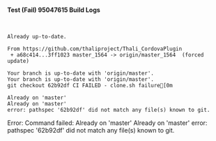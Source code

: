 #### Test (Fail) 95047615 Build Logs


```


```

```
Already up-to-date.

From https://github.com/thaliproject/Thali_CordovaPlugin
 + a68c414...3ff1023 master_1564 -> origin/master_1564  (forced update)

```

```
Your branch is up-to-date with 'origin/master'.
Your branch is up-to-date with 'origin/master'.
git checkout 62b92df CI FAILED - clone.sh failure[0m

Already on 'master'
Already on 'master'
error: pathspec '62b92df' did not match any file(s) known to git.

```

Error: Command failed: Already on 'master'
Already on 'master'
error: pathspec '62b92df' did not match any file(s) known to git.
